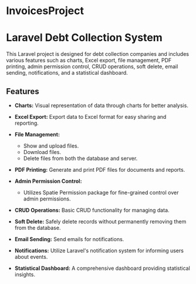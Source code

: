 # InvoicesProject
# Laravel Debt Collection System

This Laravel project is designed for debt collection companies and includes various features such as charts, Excel export, file management, PDF printing, admin permission control, CRUD operations, soft delete, email sending, notifications, and a statistical dashboard.

## Features

- **Charts:** Visual representation of data through charts for better analysis.

- **Excel Export:** Export data to Excel format for easy sharing and reporting.

- **File Management:**
  - Show and upload files.
  - Download files.
  - Delete files from both the database and server.

- **PDF Printing:** Generate and print PDF files for documents and reports.

- **Admin Permission Control:**
  - Utilizes Spatie Permission package for fine-grained control over admin permissions.

- **CRUD Operations:** Basic CRUD functionality for managing data.

- **Soft Delete:** Safely delete records without permanently removing them from the database.

- **Email Sending:** Send emails for notifications.

- **Notifications:** Utilize Laravel's notification system for informing users about events.

- **Statistical Dashboard:** A comprehensive dashboard providing statistical insights.

